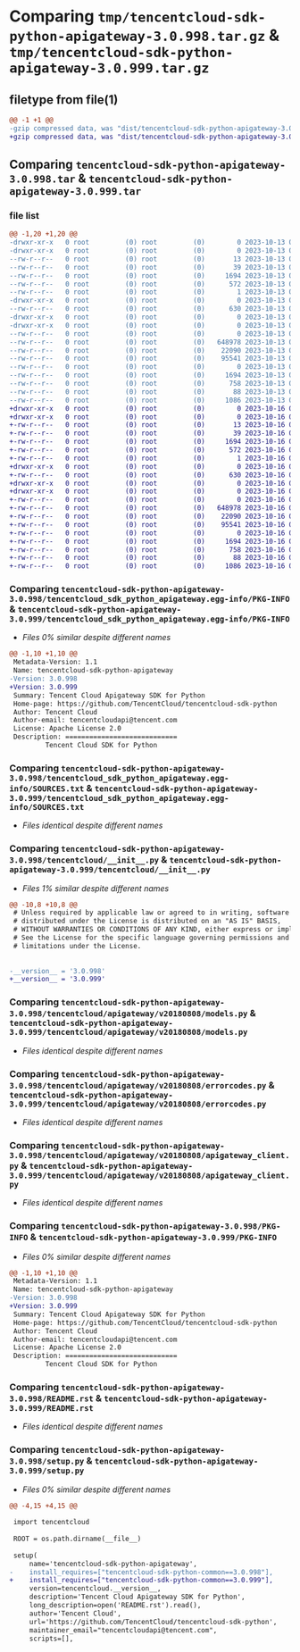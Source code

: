 # Comparing `tmp/tencentcloud-sdk-python-apigateway-3.0.998.tar.gz` & `tmp/tencentcloud-sdk-python-apigateway-3.0.999.tar.gz`

## filetype from file(1)

```diff
@@ -1 +1 @@
-gzip compressed data, was "dist/tencentcloud-sdk-python-apigateway-3.0.998.tar", last modified: Fri Oct 13 00:20:29 2023, max compression
+gzip compressed data, was "dist/tencentcloud-sdk-python-apigateway-3.0.999.tar", last modified: Mon Oct 16 00:19:37 2023, max compression
```

## Comparing `tencentcloud-sdk-python-apigateway-3.0.998.tar` & `tencentcloud-sdk-python-apigateway-3.0.999.tar`

### file list

```diff
@@ -1,20 +1,20 @@
-drwxr-xr-x   0 root         (0) root         (0)        0 2023-10-13 00:20:29.000000 tencentcloud-sdk-python-apigateway-3.0.998/
-drwxr-xr-x   0 root         (0) root         (0)        0 2023-10-13 00:20:29.000000 tencentcloud-sdk-python-apigateway-3.0.998/tencentcloud_sdk_python_apigateway.egg-info/
--rw-r--r--   0 root         (0) root         (0)       13 2023-10-13 00:20:29.000000 tencentcloud-sdk-python-apigateway-3.0.998/tencentcloud_sdk_python_apigateway.egg-info/top_level.txt
--rw-r--r--   0 root         (0) root         (0)       39 2023-10-13 00:20:29.000000 tencentcloud-sdk-python-apigateway-3.0.998/tencentcloud_sdk_python_apigateway.egg-info/requires.txt
--rw-r--r--   0 root         (0) root         (0)     1694 2023-10-13 00:20:29.000000 tencentcloud-sdk-python-apigateway-3.0.998/tencentcloud_sdk_python_apigateway.egg-info/PKG-INFO
--rw-r--r--   0 root         (0) root         (0)      572 2023-10-13 00:20:29.000000 tencentcloud-sdk-python-apigateway-3.0.998/tencentcloud_sdk_python_apigateway.egg-info/SOURCES.txt
--rw-r--r--   0 root         (0) root         (0)        1 2023-10-13 00:20:29.000000 tencentcloud-sdk-python-apigateway-3.0.998/tencentcloud_sdk_python_apigateway.egg-info/dependency_links.txt
-drwxr-xr-x   0 root         (0) root         (0)        0 2023-10-13 00:20:29.000000 tencentcloud-sdk-python-apigateway-3.0.998/tencentcloud/
--rw-r--r--   0 root         (0) root         (0)      630 2023-10-13 00:20:29.000000 tencentcloud-sdk-python-apigateway-3.0.998/tencentcloud/__init__.py
-drwxr-xr-x   0 root         (0) root         (0)        0 2023-10-13 00:20:29.000000 tencentcloud-sdk-python-apigateway-3.0.998/tencentcloud/apigateway/
-drwxr-xr-x   0 root         (0) root         (0)        0 2023-10-13 00:20:29.000000 tencentcloud-sdk-python-apigateway-3.0.998/tencentcloud/apigateway/v20180808/
--rw-r--r--   0 root         (0) root         (0)        0 2023-10-13 00:20:29.000000 tencentcloud-sdk-python-apigateway-3.0.998/tencentcloud/apigateway/v20180808/__init__.py
--rw-r--r--   0 root         (0) root         (0)   648978 2023-10-13 00:20:29.000000 tencentcloud-sdk-python-apigateway-3.0.998/tencentcloud/apigateway/v20180808/models.py
--rw-r--r--   0 root         (0) root         (0)    22090 2023-10-13 00:20:29.000000 tencentcloud-sdk-python-apigateway-3.0.998/tencentcloud/apigateway/v20180808/errorcodes.py
--rw-r--r--   0 root         (0) root         (0)    95541 2023-10-13 00:20:29.000000 tencentcloud-sdk-python-apigateway-3.0.998/tencentcloud/apigateway/v20180808/apigateway_client.py
--rw-r--r--   0 root         (0) root         (0)        0 2023-10-13 00:20:29.000000 tencentcloud-sdk-python-apigateway-3.0.998/tencentcloud/apigateway/__init__.py
--rw-r--r--   0 root         (0) root         (0)     1694 2023-10-13 00:20:29.000000 tencentcloud-sdk-python-apigateway-3.0.998/PKG-INFO
--rw-r--r--   0 root         (0) root         (0)      758 2023-10-13 00:20:29.000000 tencentcloud-sdk-python-apigateway-3.0.998/README.rst
--rw-r--r--   0 root         (0) root         (0)       88 2023-10-13 00:20:29.000000 tencentcloud-sdk-python-apigateway-3.0.998/setup.cfg
--rw-r--r--   0 root         (0) root         (0)     1086 2023-10-13 00:20:29.000000 tencentcloud-sdk-python-apigateway-3.0.998/setup.py
+drwxr-xr-x   0 root         (0) root         (0)        0 2023-10-16 00:19:37.000000 tencentcloud-sdk-python-apigateway-3.0.999/
+drwxr-xr-x   0 root         (0) root         (0)        0 2023-10-16 00:19:37.000000 tencentcloud-sdk-python-apigateway-3.0.999/tencentcloud_sdk_python_apigateway.egg-info/
+-rw-r--r--   0 root         (0) root         (0)       13 2023-10-16 00:19:37.000000 tencentcloud-sdk-python-apigateway-3.0.999/tencentcloud_sdk_python_apigateway.egg-info/top_level.txt
+-rw-r--r--   0 root         (0) root         (0)       39 2023-10-16 00:19:37.000000 tencentcloud-sdk-python-apigateway-3.0.999/tencentcloud_sdk_python_apigateway.egg-info/requires.txt
+-rw-r--r--   0 root         (0) root         (0)     1694 2023-10-16 00:19:37.000000 tencentcloud-sdk-python-apigateway-3.0.999/tencentcloud_sdk_python_apigateway.egg-info/PKG-INFO
+-rw-r--r--   0 root         (0) root         (0)      572 2023-10-16 00:19:37.000000 tencentcloud-sdk-python-apigateway-3.0.999/tencentcloud_sdk_python_apigateway.egg-info/SOURCES.txt
+-rw-r--r--   0 root         (0) root         (0)        1 2023-10-16 00:19:37.000000 tencentcloud-sdk-python-apigateway-3.0.999/tencentcloud_sdk_python_apigateway.egg-info/dependency_links.txt
+drwxr-xr-x   0 root         (0) root         (0)        0 2023-10-16 00:19:37.000000 tencentcloud-sdk-python-apigateway-3.0.999/tencentcloud/
+-rw-r--r--   0 root         (0) root         (0)      630 2023-10-16 00:19:37.000000 tencentcloud-sdk-python-apigateway-3.0.999/tencentcloud/__init__.py
+drwxr-xr-x   0 root         (0) root         (0)        0 2023-10-16 00:19:37.000000 tencentcloud-sdk-python-apigateway-3.0.999/tencentcloud/apigateway/
+drwxr-xr-x   0 root         (0) root         (0)        0 2023-10-16 00:19:37.000000 tencentcloud-sdk-python-apigateway-3.0.999/tencentcloud/apigateway/v20180808/
+-rw-r--r--   0 root         (0) root         (0)        0 2023-10-16 00:19:37.000000 tencentcloud-sdk-python-apigateway-3.0.999/tencentcloud/apigateway/v20180808/__init__.py
+-rw-r--r--   0 root         (0) root         (0)   648978 2023-10-16 00:19:37.000000 tencentcloud-sdk-python-apigateway-3.0.999/tencentcloud/apigateway/v20180808/models.py
+-rw-r--r--   0 root         (0) root         (0)    22090 2023-10-16 00:19:37.000000 tencentcloud-sdk-python-apigateway-3.0.999/tencentcloud/apigateway/v20180808/errorcodes.py
+-rw-r--r--   0 root         (0) root         (0)    95541 2023-10-16 00:19:37.000000 tencentcloud-sdk-python-apigateway-3.0.999/tencentcloud/apigateway/v20180808/apigateway_client.py
+-rw-r--r--   0 root         (0) root         (0)        0 2023-10-16 00:19:37.000000 tencentcloud-sdk-python-apigateway-3.0.999/tencentcloud/apigateway/__init__.py
+-rw-r--r--   0 root         (0) root         (0)     1694 2023-10-16 00:19:37.000000 tencentcloud-sdk-python-apigateway-3.0.999/PKG-INFO
+-rw-r--r--   0 root         (0) root         (0)      758 2023-10-16 00:19:37.000000 tencentcloud-sdk-python-apigateway-3.0.999/README.rst
+-rw-r--r--   0 root         (0) root         (0)       88 2023-10-16 00:19:37.000000 tencentcloud-sdk-python-apigateway-3.0.999/setup.cfg
+-rw-r--r--   0 root         (0) root         (0)     1086 2023-10-16 00:19:37.000000 tencentcloud-sdk-python-apigateway-3.0.999/setup.py
```

### Comparing `tencentcloud-sdk-python-apigateway-3.0.998/tencentcloud_sdk_python_apigateway.egg-info/PKG-INFO` & `tencentcloud-sdk-python-apigateway-3.0.999/tencentcloud_sdk_python_apigateway.egg-info/PKG-INFO`

 * *Files 0% similar despite different names*

```diff
@@ -1,10 +1,10 @@
 Metadata-Version: 1.1
 Name: tencentcloud-sdk-python-apigateway
-Version: 3.0.998
+Version: 3.0.999
 Summary: Tencent Cloud Apigateway SDK for Python
 Home-page: https://github.com/TencentCloud/tencentcloud-sdk-python
 Author: Tencent Cloud
 Author-email: tencentcloudapi@tencent.com
 License: Apache License 2.0
 Description: ============================
         Tencent Cloud SDK for Python
```

### Comparing `tencentcloud-sdk-python-apigateway-3.0.998/tencentcloud_sdk_python_apigateway.egg-info/SOURCES.txt` & `tencentcloud-sdk-python-apigateway-3.0.999/tencentcloud_sdk_python_apigateway.egg-info/SOURCES.txt`

 * *Files identical despite different names*

### Comparing `tencentcloud-sdk-python-apigateway-3.0.998/tencentcloud/__init__.py` & `tencentcloud-sdk-python-apigateway-3.0.999/tencentcloud/__init__.py`

 * *Files 1% similar despite different names*

```diff
@@ -10,8 +10,8 @@
 # Unless required by applicable law or agreed to in writing, software
 # distributed under the License is distributed on an "AS IS" BASIS,
 # WITHOUT WARRANTIES OR CONDITIONS OF ANY KIND, either express or implied.
 # See the License for the specific language governing permissions and
 # limitations under the License.
 
 
-__version__ = '3.0.998'
+__version__ = '3.0.999'
```

### Comparing `tencentcloud-sdk-python-apigateway-3.0.998/tencentcloud/apigateway/v20180808/models.py` & `tencentcloud-sdk-python-apigateway-3.0.999/tencentcloud/apigateway/v20180808/models.py`

 * *Files identical despite different names*

### Comparing `tencentcloud-sdk-python-apigateway-3.0.998/tencentcloud/apigateway/v20180808/errorcodes.py` & `tencentcloud-sdk-python-apigateway-3.0.999/tencentcloud/apigateway/v20180808/errorcodes.py`

 * *Files identical despite different names*

### Comparing `tencentcloud-sdk-python-apigateway-3.0.998/tencentcloud/apigateway/v20180808/apigateway_client.py` & `tencentcloud-sdk-python-apigateway-3.0.999/tencentcloud/apigateway/v20180808/apigateway_client.py`

 * *Files identical despite different names*

### Comparing `tencentcloud-sdk-python-apigateway-3.0.998/PKG-INFO` & `tencentcloud-sdk-python-apigateway-3.0.999/PKG-INFO`

 * *Files 0% similar despite different names*

```diff
@@ -1,10 +1,10 @@
 Metadata-Version: 1.1
 Name: tencentcloud-sdk-python-apigateway
-Version: 3.0.998
+Version: 3.0.999
 Summary: Tencent Cloud Apigateway SDK for Python
 Home-page: https://github.com/TencentCloud/tencentcloud-sdk-python
 Author: Tencent Cloud
 Author-email: tencentcloudapi@tencent.com
 License: Apache License 2.0
 Description: ============================
         Tencent Cloud SDK for Python
```

### Comparing `tencentcloud-sdk-python-apigateway-3.0.998/README.rst` & `tencentcloud-sdk-python-apigateway-3.0.999/README.rst`

 * *Files identical despite different names*

### Comparing `tencentcloud-sdk-python-apigateway-3.0.998/setup.py` & `tencentcloud-sdk-python-apigateway-3.0.999/setup.py`

 * *Files 0% similar despite different names*

```diff
@@ -4,15 +4,15 @@
 
 import tencentcloud
 
 ROOT = os.path.dirname(__file__)
 
 setup(
     name='tencentcloud-sdk-python-apigateway',
-    install_requires=["tencentcloud-sdk-python-common==3.0.998"],
+    install_requires=["tencentcloud-sdk-python-common==3.0.999"],
     version=tencentcloud.__version__,
     description='Tencent Cloud Apigateway SDK for Python',
     long_description=open('README.rst').read(),
     author='Tencent Cloud',
     url='https://github.com/TencentCloud/tencentcloud-sdk-python',
     maintainer_email="tencentcloudapi@tencent.com",
     scripts=[],
```

